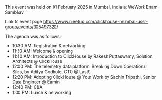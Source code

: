 This event was held on 01 February 2025 in Mumbai, India at WeWork Enam Sambhav

Link to event page https://www.meetup.com/clickhouse-mumbai-user-group/events/305497320/

The agenda was as follows:
- 10:30 AM: Registration & networking
- 11:30 AM: Welcome & opening
- 11:40 AM: Introduction to ClickHouse by Rakesh Puttaswamy, Solution Architects @ ClickHouse
- 12:00 PM: The telemetry data platform: Breaking Down Operational Silos, by Aditya Godbole, CTO @ Last9
- 12:20 PM: Adopting ClickHouse @ Your Work by Sachin Tripathi, Senior Data Engineer @ Earnin
- 12:40 PM: Q&A
- 1:00 PM: Lunch & networking
